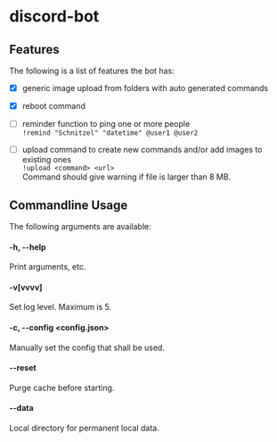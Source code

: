 # discord-bot


## Features

The following is a list of features the bot has:

- [x] generic image upload from folders with auto generated commands
- [x] reboot command
- [ ] reminder function to ping one or more people   
  `!remind "Schnitzel" "datetime" @user1 @user2`
  
- [ ] upload command to create new commands and/or add images to existing ones  
  `!upload <command> <url>`  
  Command should give warning if file is larger than 8 MB.
  

## Commandline Usage

The following arguments are available:

#### -h, --help

  Print arguments, etc.
  
#### -v[vvvv]

Set log level. Maximum is 5.

#### -c, --config <config.json>

Manually set the config that shall be used.

#### --reset

Purge cache before starting.

#### --data <directory>

Local directory for permanent local data.
